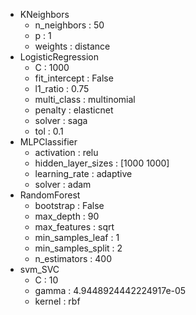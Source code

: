 * KNeighbors
  *  n_neighbors :  50
  *  p :  1
  *  weights :  distance
* LogisticRegression
  *  C :  1000
  *  fit_intercept :  False
  *  l1_ratio :  0.75
  *  multi_class :  multinomial
  *  penalty :  elasticnet
  *  solver :  saga
  *  tol :  0.1
* MLPClassifier
  *  activation :  relu
  *  hidden_layer_sizes :  [1000 1000]
  *  learning_rate :  adaptive
  *  solver :  adam
* RandomForest
  *  bootstrap :  False
  *  max_depth :  90
  *  max_features :  sqrt
  *  min_samples_leaf :  1
  *  min_samples_split :  2
  *  n_estimators :  400
* svm_SVC
  *  C :  10
  *  gamma :  4.9448924442224917e-05
  *  kernel :  rbf
